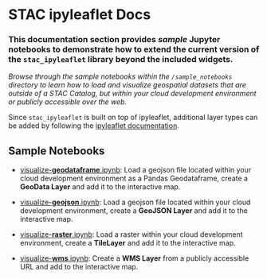 # STAC ipyleaflet Docs

### This documentation section provides *sample* Jupyter notebooks to demonstrate how to extend the current version of the `stac_ipyleaflet` library beyond the included widgets. 

_Browse through the sample notebooks within the `/sample_notebooks` directory to learn how to load and visualize geospatial datasets that are outside of a STAC Catalog, but within your cloud development environment or publicly accessible over the web._

Since `stac_ipyleaflet` is built on top of ipyleaflet, additional layer types can be added by following the [ipyleaflet documentation](https://ipyleaflet.readthedocs.io/en/latest/layers/index.html).



## Sample Notebooks

- [visualize-**geodataframe**.ipynb](./sample_notebooks/visualize-geodataframe.ipynb): Load a geojson file located within your cloud development environment as a Pandas Geodataframe, create a **GeoData Layer** and add it to the interactive map.

- [visualize-**geojson**.ipynb](./sample_notebooks/visualize-geojson.ipynb): Load a geojson file located within your cloud development environment, create a **GeoJSON Layer** and add it to the interactive map.

- [visualize-**raster**.ipynb](./sample_notebooks/visualize-raster.ipynb): Load a raster within your cloud development environment, create a **TileLayer** and add it to the interactive map.

- [visualize-**wms**.ipynb](./sample_notebooks/visualize-geojson.ipynb): Create a **WMS Layer** from a publicly accessible URL and add to the interactive map.




